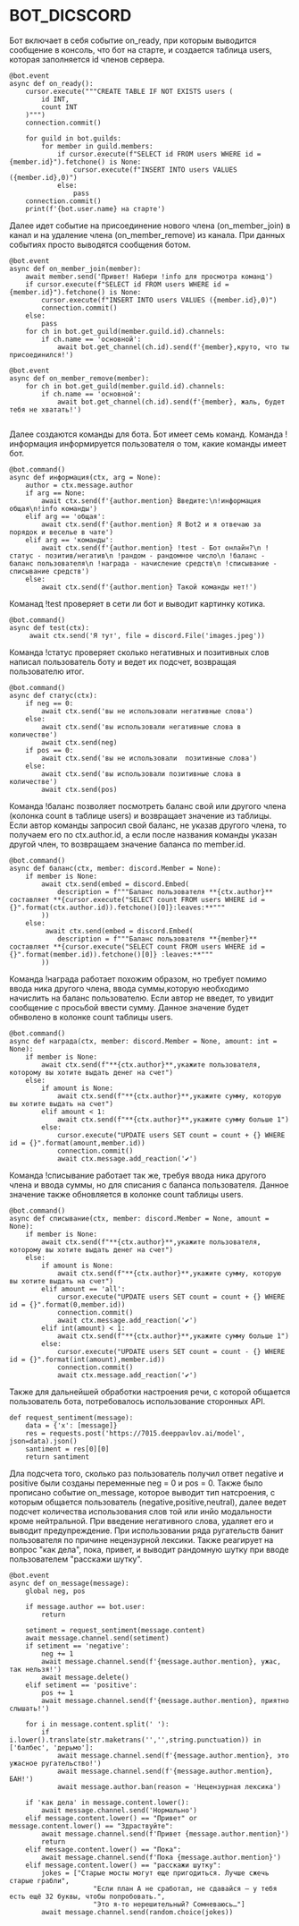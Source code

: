 # BOT_DICSCORD

Бот включает в себя событие on_ready, при которым выводится сообщение в консоль, что бот на старте, и создается таблица users, которая заполняется id членов сервера.

```
@bot.event
async def on_ready():
    cursor.execute("""CREATE TABLE IF NOT EXISTS users (
        id INT,
        count INT
    )""")
    connection.commit()
    
    for guild in bot.guilds:
        for member in guild.members:
            if cursor.execute(f"SELECT id FROM users WHERE id = {member.id}").fetchone() is None:
                cursor.execute(f"INSERT INTO users VALUES ({member.id},0)")
            else:
                pass
    connection.commit()
    print(f'{bot.user.name} на старте')
```
Далее идет событие на присоединение нового члена (on_member_join) в канал и на удаление члена (on_member_remove) из канала. При данных событиях просто выводятся сообщения ботом. 

```
@bot.event
async def on_member_join(member):
    await member.send('Привет! Набери !info для просмотра команд')
    if cursor.execute(f"SELECT id FROM users WHERE id = {member.id}").fetchone() is None:
        cursor.execute(f"INSERT INTO users VALUES ({member.id},0)")
        connection.commit()
    else:
        pass
    for ch in bot.get_guild(member.guild.id).channels:
        if ch.name == 'основной':
            await bot.get_channel(ch.id).send(f'{member},круто, что ты присоединился!')
    
@bot.event
async def on_member_remove(member):
    for ch in bot.get_guild(member.guild.id).channels:
        if ch.name == 'основной':
            await bot.get_channel(ch.id).send(f'{member}, жаль, будет тебя не хватать!')
    
```

Далее создаются команды для бота. Бот имеет семь команд. Команда !информация информируется пользователя о том, какие команды имеет бот. 

```
@bot.command()
async def информация(ctx, arg = None):
    author = ctx.message.author
    if arg == None:
        await ctx.send(f'{author.mention} Введите:\n!информация общая\n!info команды')
    elif arg == 'общая':
        await ctx.send(f'{author.mention} Я Bot2 и я отвечаю за порядок и веселье в чате')
    elif arg == 'команды':
        await ctx.send(f'{author.mention} !test - Бот онлайн?\n !статус - позитив/негатив\n !рандом - рандомное число\n !баланс - баланс пользователя\n !награда - начисление средств\n !списывание - списывание средств')
    else:
        await ctx.send(f'{author.mention} Такой команды нет!')
```
 Команад !test проверяет в сети ли бот и выводит картинку котика. 

```
@bot.command()
async def test(ctx):
     await ctx.send('Я тут', file = discord.File('images.jpeg'))
```

Команда !статус проверяет сколько негативных и позитивных слов написал пользователь боту и ведет их подсчет, возвращая пользователю итог. 

```
@bot.command()
async def статус(ctx):
    if neg == 0:
        await ctx.send('вы не использовали негативные слова')
    else:
        await ctx.send('вы использовали негативные слова в количестве')
        await ctx.send(neg)
    if pos == 0:
        await ctx.send('вы не использовали  позитивные слова')
    else:
        await ctx.send('вы использовали позитивные слова в количестве')
        await ctx.send(pos)
```      

Команда !баланс позволяет посмотреть баланс свой или другого члена (колонка count в таблице users) и возвращает значение из таблицы. Если автор команды запросил свой баланс, не указав другого члена, то получаем его по ctx.author.id, а если после названия команды указан другой член, то возвращаем значение баланса по member.id.

```     
@bot.command()
async def баланс(ctx, member: discord.Member = None):
    if member is None:
        await ctx.send(embed = discord.Embed(
            description = f"""Баланс пользователя **{ctx.author}** составляет **{cursor.execute("SELECT count FROM users WHERE id = {}".format(ctx.author.id)).fetchone()[0]}:leaves:**"""
        ))
    else:
         await ctx.send(embed = discord.Embed(
            description = f"""Баланс пользователя **{member}** составляет **{cursor.execute("SELECT count FROM users WHERE id = {}".format(member.id)).fetchone()[0]} :leaves:**"""
        ))
```

Команда !награда работает похожим образом, но требует помимо ввода ника другого члена, ввода суммы,которую необходимо начислить на баланс пользователю. Если автор не введет, то увидит сообщение с просьбой ввести сумму. Данное значение будет обнволено в колонке count таблицы users.

```   
@bot.command()
async def награда(ctx, member: discord.Member = None, amount: int = None):
    if member is None:
        await ctx.send(f"**{ctx.author}**,укажите пользователя, которому вы хотите выдать денег на счет")
    else:
        if amount is None:
            await ctx.send(f"**{ctx.author}**,укажите сумму, которую вы хотите выдать на счет")
        elif amount < 1:
            await ctx.send(f"**{ctx.author}**,укажите сумму больше 1")
        else:
            cursor.execute("UPDATE users SET count = count + {} WHERE id = {}".format(amount,member.id))
            connection.commit()
            await ctx.message.add_reaction('✔️')
```
Команда !списывание работает так же, требуя ввода ника другого члена и ввода суммы, но для списания с баланса пользователя. Данное значение также обновляется в колонке count таблицы users.

```   
@bot.command()
async def списывание(ctx, member: discord.Member = None, amount = None):
    if member is None:
        await ctx.send(f"**{ctx.author}**,укажите пользователя, которому вы хотите выдать денег на счет")
    else:
        if amount is None:
            await ctx.send(f"**{ctx.author}**,укажите сумму, которую вы хотите выдать на счет")
        elif amount == 'all':
            cursor.execute("UPDATE users SET count = count + {} WHERE id = {}".format(0,member.id))
            connection.commit()
            await ctx.message.add_reaction('✔️')
        elif int(amount) < 1:
            await ctx.send(f"**{ctx.author}**,укажите сумму больше 1")
        else:
            cursor.execute("UPDATE users SET count = count - {} WHERE id = {}".format(int(amount),member.id))
            connection.commit()
            await ctx.message.add_reaction('✔️')
```
Также для дальнейшей обработки настроения речи, с которой общается пользователь бота, потребовалось использование сторонных API.
```   
def request_sentiment(message):
    data = {'x': [message]}
    res = requests.post('https://7015.deeppavlov.ai/model', json=data).json()
    santiment = res[0][0]
    return santiment
```
Дла подсчета того, сколько раз пользователь получил ответ negative и positive были созданы переменные neg = 0 и 
pos = 0. Также было прописано событие on_message, которое выводит тип натсроения, с которым общается пользователь (negative,positive,neutral), далее ведет подсчет количества использования слов той или инйо модальности кроме нейтральной. При введение негативного слова, удаляет его и выводит предупреждение. При использовании ряда ругательств банит пользователя по причине нецензурной лексики. Также реагирует на вопрос "как дела", пока, привет, и выводит рандомную шутку при вводе пользователем "расскажи шутку".

```
@bot.event
async def on_message(message):
    global neg, pos
 
    if message.author == bot.user:
        return

    setiment = request_sentiment(message.content)
    await message.channel.send(setiment)
    if setiment == 'negative':
        neg += 1
        await message.channel.send(f'{message.author.mention}, ужас, так нельзя!')
        await message.delete()
    elif setiment == 'positive':
        pos += 1
        await message.channel.send(f'{message.author.mention}, приятно слышать!')
    
    for i in message.content.split(' '):
        if i.lower().translate(str.maketrans('','',string.punctuation)) in ['балбес', 'дерьмо']:
            await message.channel.send(f'{message.author.mention}, это ужасное ругательство!')
            await message.channel.send(f'{message.author.mention}, БАН!')
            await message.author.ban(reason = 'Нецензурная лексика')

    if 'как дела' in message.content.lower():
        await message.channel.send('Нормально')
    elif message.content.lower() == "Привет" or message.content.lower() == "Здраствуйте": 
        await message.channel.send(f'Привет {message.author.mention}') 
        return
    elif message.content.lower() == "Пока": 
        await message.channel.send(f'Пока {message.author.mention}') 
    elif message.content.lower() == "расскажи шутку": 
        jokes = ["Старые мосты могут еще пригодиться. Лучше сжечь старые грабли",
                     "Если план А не сработал, не сдавайся — у тебя есть ещё 32 буквы, чтобы попробовать.",
                     "Это я-то нерешительный? Сомневаюсь…"] 
        await message.channel.send(random.choice(jokes))
```
